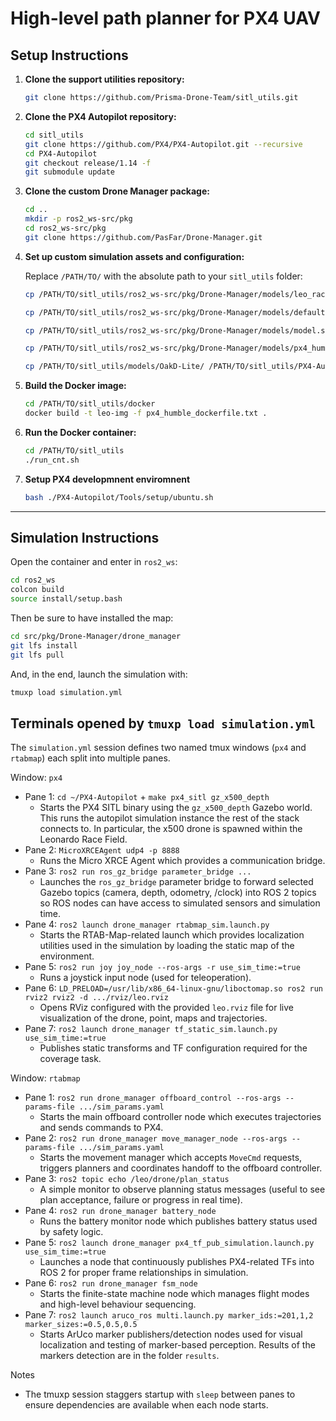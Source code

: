 # High-level path planner for PX4 UAV

## Setup Instructions

1. **Clone the support utilities repository:**

   ```bash
   git clone https://github.com/Prisma-Drone-Team/sitl_utils.git
   ```

2. **Clone the PX4 Autopilot repository:**

   ```bash
   cd sitl_utils
   git clone https://github.com/PX4/PX4-Autopilot.git --recursive
   cd PX4-Autopilot
   git checkout release/1.14 -f
   git submodule update
   ```

3. **Clone the custom Drone Manager package:**

   ```bash
   cd ..
   mkdir -p ros2_ws-src/pkg
   cd ros2_ws-src/pkg
   git clone https://github.com/PasFar/Drone-Manager.git
   ```

4. **Set up custom simulation assets and configuration:**

   Replace `/PATH/TO/` with the absolute path to your `sitl_utils` folder:

   ```bash
   cp /PATH/TO/sitl_utils/ros2_ws-src/pkg/Drone-Manager/models/leo_race_field /PATH/TO/sitl_utils/PX4-Autopilot/Tools/simulation/gz/models/ -r

   cp /PATH/TO/sitl_utils/ros2_ws-src/pkg/Drone-Manager/models/default.sdf /PATH/TO/sitl_utils/PX4-Autopilot/Tools/simulation/gz/worlds/

   cp /PATH/TO/sitl_utils/ros2_ws-src/pkg/Drone-Manager/models/model.sdf /PATH/TO/sitl_utils/PX4-Autopilot/Tools/simulation/gz/models/x500_depth/ 
   
   cp /PATH/TO/sitl_utils/ros2_ws-src/pkg/Drone-Manager/models/px4_humble_dockerfile.txt /PATH/TO/sitl_utils/docker/

   cp /PATH/TO/sitl_utils/models/OakD-Lite/ /PATH/TO/sitl_utils/PX4-Autopilot/Tools/simulation/gz/models/ -r
   ```

5. **Build the Docker image:**

   ```bash
   cd /PATH/TO/sitl_utils/docker
   docker build -t leo-img -f px4_humble_dockerfile.txt .
   ```

6. **Run the Docker container:**

   ```bash
   cd /PATH/TO/sitl_utils
   ./run_cnt.sh
   ```

7. **Setup PX4 developmnent enviromnent**

    ```bash
   bash ./PX4-Autopilot/Tools/setup/ubuntu.sh
   ```
   

---

## Simulation Instructions

Open the container and enter in `ros2_ws`:
```bash
cd ros2_ws
colcon build
source install/setup.bash
```
Then be sure to have installed the map:
```bash
cd src/pkg/Drone-Manager/drone_manager
git lfs install
git lfs pull
```
And, in the end, launch the simulation with:
```bash
tmuxp load simulation.yml
```

Terminals opened by `tmuxp load simulation.yml`
---------------------------------------------------------
The `simulation.yml` session defines two named tmux windows (`px4` and `rtabmap`) each split into multiple panes. 

Window: `px4`
- Pane 1: `cd ~/PX4-Autopilot` + `make px4_sitl gz_x500_depth`
   - Starts the PX4 SITL binary using the `gz_x500_depth` Gazebo world. This runs the autopilot simulation instance the rest of the stack connects to. In particular, the x500 drone is spawned within the Leonardo Race Field.
- Pane 2: `MicroXRCEAgent udp4 -p 8888`
   - Runs the Micro XRCE Agent which provides a communication bridge.
- Pane 3: `ros2 run ros_gz_bridge parameter_bridge ...`
   - Launches the `ros_gz_bridge` parameter bridge to forward selected Gazebo topics (camera, depth, odometry, /clock) into ROS 2 topics so ROS nodes can have access to simulated sensors and simulation time.
- Pane 4: `ros2 launch drone_manager rtabmap_sim.launch.py`
   - Starts the RTAB-Map-related launch which provides localization utilities used in the simulation by loading the static map of the environment.
- Pane 5: `ros2 run joy joy_node --ros-args -r use_sim_time:=true`
   - Runs a joystick input node (used for teleoperation).
- Pane 6: `LD_PRELOAD=/usr/lib/x86_64-linux-gnu/liboctomap.so ros2 run rviz2 rviz2 -d .../rviz/leo.rviz`
   - Opens RViz configured with the provided `leo.rviz` file for live visualization of the drone, point, maps and trajectories.
- Pane 7: `ros2 launch drone_manager tf_static_sim.launch.py use_sim_time:=true`
   - Publishes static transforms and TF configuration required for the coverage task.

Window: `rtabmap`
- Pane 1: `ros2 run drone_manager offboard_control --ros-args --params-file .../sim_params.yaml`
   - Starts the main offboard controller node which executes trajectories and sends commands to PX4.
- Pane 2: `ros2 run drone_manager move_manager_node --ros-args --params-file .../sim_params.yaml`
   - Starts the movement manager which accepts `MoveCmd` requests, triggers planners and coordinates handoff to the offboard controller.
- Pane 3: `ros2 topic echo /leo/drone/plan_status`
   - A simple monitor to observe planning status messages (useful to see plan acceptance, failure or progress in real time).
- Pane 4: `ros2 run drone_manager battery_node`
   - Runs the battery monitor node which publishes battery status used by safety logic.
- Pane 5: `ros2 launch drone_manager px4_tf_pub_simulation.launch.py use_sim_time:=true`
   - Launches a node that continuously publishes PX4-related TFs into ROS 2 for proper frame relationships in simulation.
- Pane 6: `ros2 run drone_manager fsm_node`
   - Starts the finite-state machine node which manages flight modes and high-level behaviour sequencing.
- Pane 7: `ros2 launch aruco_ros multi.launch.py marker_ids:=201,1,2 marker_sizes:=0.5,0.5,0.5`
   - Starts ArUco marker publishers/detection nodes used for visual localization and testing of marker-based perception. Results of the markers detection are in the folder `results`.

Notes
- The tmuxp session staggers startup with `sleep` between panes to ensure dependencies are available when each node starts.
